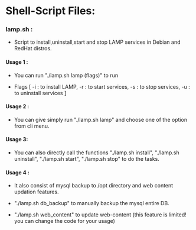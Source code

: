 # Shell-Script Files:

### lamp.sh :

* Script to install,uninstall,start and stop LAMP services in Debian and RedHat distros.

#### Usage 1 :

* You can run "./lamp.sh lamp (flags)" to run

* Flags [ -i : to install LAMP,  -r : to start services,  -s : to stop services,  -u : to uninstall services ]

#### Usage 2 :

* You can give simply run "./lamp.sh lamp" and choose one of the option from cli menu.

#### Usage 3:

* You can also directly call the functions "./lamp.sh install", "./lamp.sh uninstall", "./lamp.sh start", "./lamp.sh stop" to do the tasks. 

#### Usage 4 :
* It also consist of mysql backup to /opt directory and web content updation features.

* "./lamp.sh db_backup" to manually backup the mysql entire DB.

* "./lamp.sh web_content" to update web-content (this feature is limited! you can change the code for your usage)